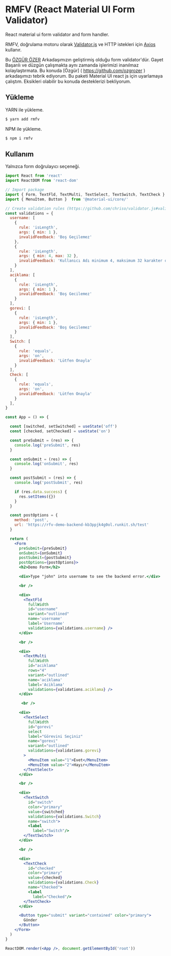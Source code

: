 # RMFV (React Material UI Form Validator)

React material ui form validator and form handler.

RMFV, doğrulama motoru olarak [Validator.js](https://github.com/chriso/validator.js) ve HTTP istekleri için [Axios](https://github.com/axios/axios) kullanır.


Bu [ÖZGÜR ÖZER]( https://github.com/ozgrozer ) Arkadaşımızın geliştirmiş olduğu form validator'dür. Gayet Başarılı ve düzgün çalışmakta aynı zamanda işlerimizi inanılmaz kolaylaştırmata. Bu konuda [Özgür] ( https://github.com/ozgrozer ) arkadaşımızı tebrik ediyorum. Bu paketi Material UI react js için uyarlamaya çalıştım. Eksikleri olabilir bu konuda desteklerizi bekliyorum.


## Yükleme

YARN ile yükleme.

```sh
$ yarn add rmfv
```

NPM ile yükleme.

```sh
$ npm i rmfv
```

## Kullanım

Yalnızca form doğrulayıcı seçeneği.

```jsx
import React from 'react'
import ReactDOM from 'react-dom'

// Import package
import { Form, TextFld, TextMulti, TextSelect, TextSwitch, TextCheck } from './../src/Rmfv'
import { MenuItem, Button }  from '@material-ui/core/'

// Create validation rules (https://github.com/chriso/validator.js#validators)
const validations = {
  username: [
    {
      rule: 'isLength',
      args: { min: 1 },
      invalidFeedback: 'Boş Geçilemez'
    },
    {
      rule: 'isLength',
      args: { min: 4, max: 32 },
      invalidFeedback: 'Kullanıcı Adı minimum 4, maksimum 32 karakter olmalıdır'
    }
  ],
  aciklama: [
    {
      rule: 'isLength',
      args: { min: 1 },
      invalidFeedback: 'Boş Gecilemez'
    }
  ],
  gorevi: [
    {
      rule: 'isLength',
      args: { min: 1 },
      invalidFeedback: 'Boş Gecilemez'
    }
  ],
  Switch: [
    {
      rule: 'equals',
      args: 'on',
      invalidFeedback: 'Lütfen Onayla'
    }
  ],
  Check: [
    {
      rule: 'equals',
      args: 'on',
      invalidFeedback: 'Lütfen Onayla'
    }
  ],
}

const App = () => {

  const [switched, setSwitched] = useState('off')
  const [checked, setChecked] = useState('on')

  const preSubmit = (res) => {
    console.log('preSubmit', res)
  }

  const onSubmit = (res) => {
    console.log('onSubmit', res)
  }

  const postSubmit = (res) => {
    console.log('postSubmit', res)

    if (res.data.success) {
      res.setItems({})
    }
  }

  const postOptions = {
    method: 'post',
    url: 'https://rfv-demo-backend-kb3ppjk4g0ol.runkit.sh/test'
  }

  return (
    <Form
      preSubmit={preSubmit}
      onSubmit={onSubmit}
      postSubmit={postSubmit}
      postOptions={postOptions}>
      <h2>Demo Form</h2>

      <div>Type "john" into username to see the backend error.</div>

      <br />

      <div>
        <TextFld
          fullWidth
          id="username"
          variant="outlined"
          name='username'
          label='Username'
          validations={validations.username} />
      </div>

      <br />

      <div>
        <TextMulti
          fullWidth
          id="aciklama"
          rows="4"
          variant="outlined"
          name='aciklama'
          label='Aciklama'
          validations={validations.aciklama} />
      </div>

       <br />

      <div>
        <TextSelect
          fullWidth
          id="gorevi"
          select
          label="Görevini Seçiniz"
          name="gorevi"
          variant="outlined"
          validations={validations.gorevi} 
        >
          <MenuItem value="1">Evet</MenuItem>
          <MenuItem value="2">Hayır</MenuItem>
        </TextSelect>
      </div>

      <br />

      <div>
        <TextSwitch
          id="switch"
          color="primary" 
          value={switched}
          validations={validations.Switch} 
          name="switch">
          <label
            label="Switch"/>
        </TextSwitch>
      </div>

      <br />

      <div>
        <TextCheck
          id="checked"
          color="primary" 
          value={checked}
          validations={validations.Check} 
          name="Checked">
          <label
            label="Checked"/>
        </TextCheck>
      </div>

      <Button type="submit" variant="contained" color="primary">
        Gönder
      </Button>
    </Form>
  )
}

ReactDOM.render(<App />, document.getElementById('root'))
```

